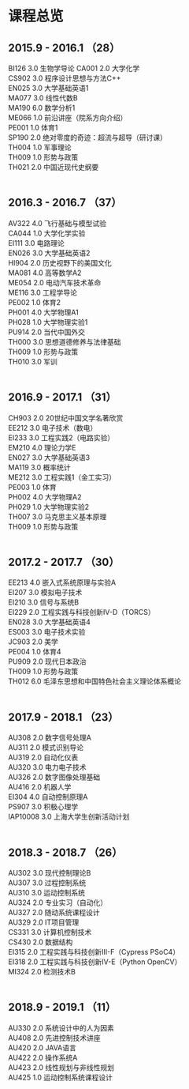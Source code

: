 # 课程总览
## 2015.9 - 2016.1 （28）
BI126 3.0 生物学导论 
CA001 2.0 大学化学  
CS902 3.0 程序设计思想与方法C++  
EN025 3.0 大学基础英语1  
MA077 3.0 线性代数B  
MA190 6.0 数学分析1  
ME066 1.0 前沿讲座（院系方向介绍）  
PE001 1.0 体育1  
SP190 2.0 绝对零度的奇迹：超流与超导（研讨课）  
TH004 1.0 军事理论  
TH009 1.0 形势与政策  
TH021 2.0 中国近现代史纲要  
&nbsp;
&nbsp;
## 2016.3 - 2016.7 （37）
AV322 4.0 飞行基础与模型试验  
CA044 1.0 大学化学实验  
EI111 3.0 电路理论  
EN026 3.0 大学基础英语2  
HI904 2.0 历史视野下的美国文化  
MA081 4.0 高等数学A2  
ME054 2.0 电动汽车技术革命  
ME116 3.0 工程学导论  
PE002 1.0 体育2  
PH001 4.0 大学物理A1  
PH028 1.0 大学物理实验1  
PU914 2.0 当代中国外交  
TH000 3.0 思想道德修养与法律基础  
TH009 1.0 形势与政策  
TH010 3.0 军训  
&nbsp;
&nbsp;
## 2016.9 - 2017.1 （31）
CH903 2.0 20世纪中国文学名著欣赏  
EE212 3.0 电子技术（数电）  
EI233 3.0 工程实践2（电路实验）  
EM210 4.0 理论力学E  
EN027 3.0 大学基础英语3  
MA119 3.0 概率统计  
ME212 3.0 工程实践1（金工实习）  
PE003 1.0 体育  
PH002 4.0 大学物理A2  
PH029 1.0 大学物理实验2  
TH007 3.0 马克思主义基本原理  
TH009 1.0 形势与政策  
&nbsp;
&nbsp;
## 2017.2 - 2017.7 （30）
EE213 4.0 嵌入式系统原理与实验A  
EI207 3.0 模拟电子技术  
EI210 3.0 信号与系统B  
EI229 2.0 工程实践与科技创新IV-D（TORCS）  
EN028 3.0 大学基础英语4  
ES003 3.0 电子技术实验  
JC903 2.0 美学  
PE004 1.0 体育4  
PU909 2.0 现代日本政治  
TH009 1.0 形势与政策  
TH012 6.0 毛泽东思想和中国特色社会主义理论体系概论  
&nbsp;
&nbsp;
## 2017.9 - 2018.1 （23）
AU308 2.0 数字信号处理A  
AU311 2.0 模式识别导论  
AU319 2.0 自动化仪表  
AU320 3.0 电力电子技术  
AU326 2.0 数字图像处理基础  
AU416 2.0 机器人学  
EI304 4.0 自动控制原理A  
PS907 3.0 积极心理学  
IAP10008 3.0 上海大学生创新活动计划  
&nbsp;
&nbsp;
## 2018.3 - 2018.7 （26）
AU302 3.0 现代控制理论B  
AU307 3.0 过程控制系统  
AU310 3.0 运动控制系统  
AU324 2.0 专业实习（自动化）  
AU327 2.0 随动系统课程设计  
AU329 2.0 IT项目管理  
CS331 3.0 计算机控制技术  
CS430 2.0 数据结构  
EI315 2.0 工程实践与科技创新III-F（Cypress PSoC4）  
EI318 2.0 工程实践与科技创新IV-E（Python OpenCV）  
MI324 2.0 检测技术B  
&nbsp;
&nbsp;
## 2018.9 - 2019.1 （11）
AU330 2.0 系统设计中的人为因素  
AU408 2.0 先进控制技术讲座  
AU420 2.0 JAVA语言  
AU422 2.0 操作系统A  
AU423 2.0 线性规划与非线性规划  
AU425 1.0 运动控制系统课程设计


